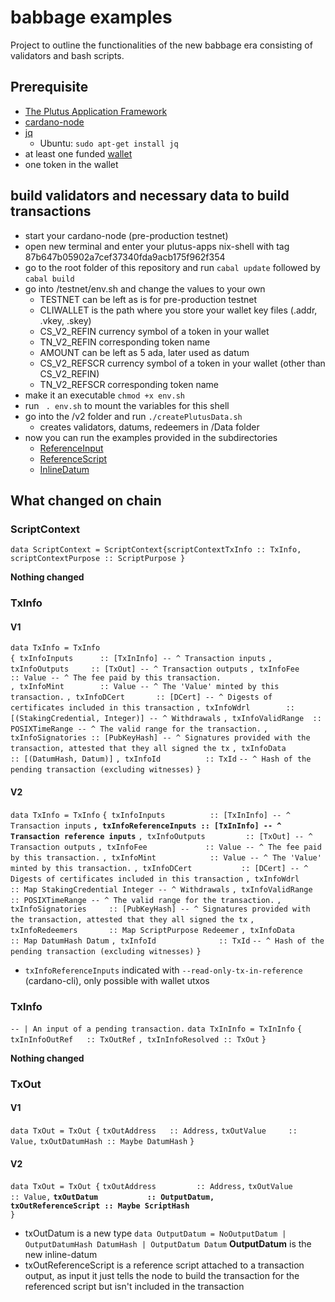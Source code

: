 
# babbage examples 
Project to outline the functionalities of the new babbage era consisting of validators and bash scripts. 

## Prerequisite

* [The Plutus Application Framework](https://github.com/input-output-hk/plutus-apps)
* [cardano-node](https://github.com/input-output-hk/cardano-node)
* [jq](https://stedolan.github.io/jq/download/)
    - Ubuntu: `sudo apt-get install jq`
* at least one funded [wallet](https://developers.cardano.org/docs/stake-pool-course/handbook/keys-addresses/)
* one token in the wallet 

## build validators and necessary data to build transactions

* start your cardano-node (pre-production testnet)
* open new terminal and enter your plutus-apps nix-shell with tag 87b647b05902a7cef37340fda9acb175f962f354
* go to the root folder of this repository and run `cabal update` followed by `cabal build`
* go into /testnet/env.sh and change the values to your own 
    - TESTNET can be left as is for pre-production testnet 
    - CLIWALLET is the path where you store your wallet key files (.addr, .vkey, .skey)
    - CS_V2_REFIN currency symbol of a token in your wallet 
    - TN_V2_REFIN corresponding token name 
    - AMOUNT can be left as 5 ada, later used as datum 
    - CS_V2_REFSCR currency symbol of a token in your wallet (other than CS_V2_REFIN)
    - TN_V2_REFSCR corresponding token name
* make it an executable `chmod +x env.sh`
* run ` . env.sh` to mount the variables for this shell 
* go into the /v2 folder and run `./createPlutusData.sh`
    - creates validators, datums, redeemers in /Data folder  
* now you can run the examples provided in the subdirectories
    - [ReferenceInput](testnet/v2/ReferenceInput/CIP31-reference-inputs.md)
    - [ReferenceScript](testnet/v2/ReferenceScript/CIP33-reference-scripts.md)
    - [InlineDatum](testnet/v2/InlineDatum/CIP32-inline-datums.md)

## What changed on chain 

### ScriptContext 
`data ScriptContext = ScriptContext{scriptContextTxInfo :: TxInfo, scriptContextPurpose :: ScriptPurpose }`

**Nothing changed** 

### TxInfo 

#### V1 

`data TxInfo = TxInfo`    
    `{ txInfoInputs      :: [TxInInfo] -- ^ Transaction inputs`
    `, txInfoOutputs     :: [TxOut] -- ^ Transaction outputs`
    `, txInfoFee         :: Value -- ^ The fee paid by this transaction.`    
    `, txInfoMint        :: Value -- ^ The 'Value' minted by this transaction.`
    `, txInfoDCert       :: [DCert] -- ^ Digests of certificates included in this transaction`
    `, txInfoWdrl        :: [(StakingCredential, Integer)] -- ^ Withdrawals`
    `, txInfoValidRange  :: POSIXTimeRange -- ^ The valid range for the transaction.`
    `, txInfoSignatories :: [PubKeyHash] -- ^ Signatures provided with the transaction, attested that they all signed the tx`
    `, txInfoData        :: [(DatumHash, Datum)]`
    `, txInfoId          :: TxId`
    `-- ^ Hash of the pending transaction (excluding witnesses)`
    `}`

#### V2 

`data TxInfo = TxInfo` 
    `{ txInfoInputs          :: [TxInInfo] -- ^ Transaction inputs`
  **`, txInfoReferenceInputs :: [TxInInfo] -- ^ Transaction reference inputs`**
    `, txInfoOutputs         :: [TxOut] -- ^ Transaction outputs`
    `, txInfoFee             :: Value -- ^ The fee paid by this transaction.`
    `, txInfoMint            :: Value -- ^ The 'Value' minted by this transaction.`
    `, txInfoDCert           :: [DCert] -- ^ Digests of certificates included in this transaction`
    `, txInfoWdrl            :: Map StakingCredential Integer -- ^ Withdrawals`
    `, txInfoValidRange      :: POSIXTimeRange -- ^ The valid range for the transaction.`
    `, txInfoSignatories     :: [PubKeyHash] -- ^ Signatures provided with the transaction, attested that they all signed the tx`
    `, txInfoRedeemers       :: Map ScriptPurpose Redeemer`
    `, txInfoData            :: Map DatumHash Datum`
    `, txInfoId              :: TxId`
    `-- ^ Hash of the pending transaction (excluding witnesses)`
    `}`

- `txInfoReferenceInputs` indicated with `--read-only-tx-in-reference` (cardano-cli), only possible with wallet utxos 

### TxInfo 

`-- | An input of a pending transaction.` 
`data TxInInfo = TxInInfo`
    `{ txInInfoOutRef   :: TxOutRef`
    `, txInInfoResolved :: TxOut`
    `}`

**Nothing changed** 

### TxOut 

#### V1 

`data TxOut = TxOut {`
    `txOutAddress   :: Address,`
    `txOutValue     :: Value,` 
    `txOutDatumHash :: Maybe DatumHash` 
    `}`

#### V2 

`data TxOut = TxOut {`
    `txOutAddress         :: Address,`
    `txOutValue           :: Value,` 
  **`txOutDatum           :: OutputDatum,`**    
  **`txOutReferenceScript :: Maybe ScriptHash`**    
    `}`

- txOutDatum is a new type `data OutputDatum = NoOutputDatum | OutputDatumHash DatumHash | OutputDatum Datum` **OutputDatum** is the new inline-datum 
- txOutReferenceScript is a reference script attached to a transaction output, as input it just tells the node to build the transaction for the referenced script but isn't included in the transaction 








